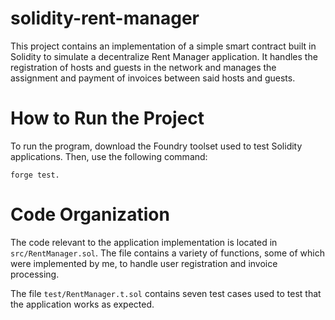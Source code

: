 # solidity-rent-manager
This project contains an implementation of a simple smart contract built in Solidity to simulate a decentralize Rent Manager application. It handles the registration of hosts and guests in the network and manages the assignment and payment of invoices between said hosts and guests.

# How to Run the Project
To run the program, download the Foundry toolset used to test Solidity applications. Then, use the following command:
```
forge test.
```

# Code Organization
The code relevant to the application implementation is located in `src/RentManager.sol`. The file contains a variety of functions, some of which were implemented by me, to handle user registration and invoice processing.

The file `test/RentManager.t.sol` contains seven test cases used to test that the application works as expected.